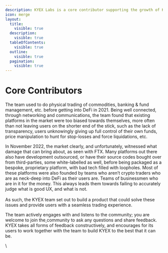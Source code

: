 ```yaml
---
description: KYEX Labs is a core contributor supporting the growth of KYEX.
icon: merge
layout:
  title:
    visible: true
  description:
    visible: true
  tableOfContents:
    visible: true
  outline:
    visible: true
  pagination:
    visible: true
---
```


# Core Contributors

The team used to do physical trading of commodities, banking & fund management, etc. before getting into DeFi in 2021. Being well connected, through networking and communications, the team found that existing platforms in the market were too biased towards themselves, more often than not leaving users on the shorter end of the stick, such as the lack of transparency, users unknowingly giving up full control of their own funds, price manipulation to hunt for stop-losses and force liquidations, etc.

In November 2022, the market clearly, and unfortunately, witnessed what damage that can bring about, as seen with FTX. Many platforms out there also have development outsourced, or have their source codes bought over from third-parties, some white-labelled as well, before being packaged as a bespoke, proprietary platform, with bad tech filled with loopholes. Most of these platforms were also founded by teams who aren’t crypto traders who are as neck-deep into DeFi as their users are. Teams of businessmen who are in it for the money. This always leads them towards failing to accurately judge what is good UX, and what is not.\
\
As such, the KYEX team set out to build a product that could solve these issues and provide users with a seamless trading experience.

The team actively engages with and listens to the community; you are welcome to join the[ ](https://discord.gg/hyperliquid)community to ask any questions and share feedback. KYEX takes all forms of feedback constructively, and encourages for its users to work together with the team to build KYEX to the best that it can be.

\\
